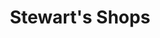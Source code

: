 ---
title: "Stewart's Shops"
url: /albany/stewarts-shops-new-scotland-avenue/
shop: Lebensmittel
---